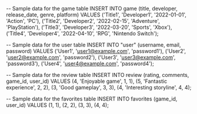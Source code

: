 -- Sample data for the game table
INSERT INTO game (title, developer, release_date, genre, platform)
VALUES
  ('Title1', 'Developer1', '2022-01-01', 'Action', 'PC'),
  ('Title2', 'Developer2', '2022-02-15', 'Adventure', 'PlayStation'),
  ('Title3', 'Developer3', '2022-03-20', 'Sports', 'Xbox'),
  ('Title4', 'Developer4', '2022-04-10', 'RPG', 'Nintendo Switch');

-- Sample data for the user table
INSERT INTO "user" (username, email, password)
VALUES
  ('User1', 'user1@example.com', 'password1'),
  ('User2', 'user2@example.com', 'password2'),
  ('User3', 'user3@example.com', 'password3'),
  ('User4', 'user4@example.com', 'password4');

-- Sample data for the review table
INSERT INTO review (rating, comments, game_id, user_id)
VALUES
  (4, 'Enjoyable game', 1, 1),
  (5, 'Fantastic experience', 2, 2),
  (3, 'Good gameplay', 3, 3),
  (4, 'Interesting storyline', 4, 4);

-- Sample data for the favorites table
INSERT INTO favorites (game_id, user_id)
VALUES
  (1, 1),
  (2, 2),
  (3, 3),
  (4, 4);
